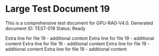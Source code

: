 # Large Test Document 19

This is a comprehensive test document for GPU-RAG-V4.0.
Generated document ID: TEST-019
Status: Ready

Extra line for file 19 - additional content Extra line for file 19 - additional content Extra line for file 19 - additional content Extra line for file 19 - additional content Extra line for file 19 - additional content 

